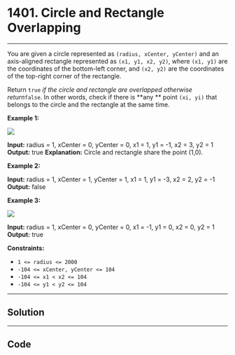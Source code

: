 # 1401. Circle and Rectangle Overlapping

---

You are given a circle represented as `(radius, xCenter, yCenter)` and an axis-aligned rectangle represented as `(x1, y1, x2, y2)`, where `(x1, y1)` are the coordinates of the bottom-left corner, and `(x2, y2)` are the coordinates of the top-right corner of the rectangle.

Return `true` _if the circle and rectangle are overlapped otherwise return_`false`. In other words, check if there is **any ** point `(xi, yi)` that belongs to the circle and the rectangle at the same time.

 

**Example 1:**

![](https://assets.leetcode.com/uploads/2020/02/20/sample_4_1728.png)


**Input:** radius = 1, xCenter = 0, yCenter = 0, x1 = 1, y1 = -1, x2 = 3, y2 = 1
**Output:** true
**Explanation:** Circle and rectangle share the point (1,0).


**Example 2:**


**Input:** radius = 1, xCenter = 1, yCenter = 1, x1 = 1, y1 = -3, x2 = 2, y2 = -1
**Output:** false


**Example 3:**

![](https://assets.leetcode.com/uploads/2020/02/20/sample_2_1728.png)


**Input:** radius = 1, xCenter = 0, yCenter = 0, x1 = -1, y1 = 0, x2 = 0, y2 = 1
**Output:** true


 

**Constraints:**

  * `1 <= radius <= 2000`
  * `-104 <= xCenter, yCenter <= 104`
  * `-104 <= x1 < x2 <= 104`
  * `-104 <= y1 < y2 <= 104`

---

## Solution



---

## Code
```python


```